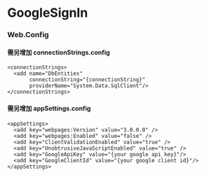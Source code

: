 # GoogleSignIn

### Web.Config 
#### 需另增加 connectionStrings.config
```
<connectionStrings>
  <add name="DbEntities" 
       connectionString="{connectionString}" 
       providerName="System.Data.SqlClient"/>
</connectionStrings>
```
#### 需另增加 appSettings.config
```
<appSettings>
  <add key="webpages:Version" value="3.0.0.0" />
  <add key="webpages:Enabled" value="false" />
  <add key="ClientValidationEnabled" value="true" />
  <add key="UnobtrusiveJavaScriptEnabled" value="true" />
  <add key="GoogleApiKey" value="{your google api key}"/>
  <add key="GoogleClientId" value="{your google client id}"/>
</appSettings>
```

